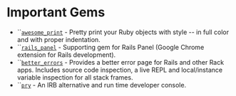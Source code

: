 # Important Gems

* \`\`[`awesome_print`](https://github.com/awesome-print/awesome_print) - Pretty print your Ruby objects with style -- in full color and with proper indentation.
* \`\`[`rails_panel`](https://rubygems.org/gems/meta_request) - Supporting gem for Rails Panel \(Google Chrome extension for Rails development\).
* \`\`[`better_errors`](https://rubygems.org/gems/better_errors) - Provides a better error page for Rails and other Rack apps. Includes source code inspection, a live REPL and local/instance variable inspection for all stack frames.
* \`\`[`pry`](https://github.com/rweng/pry-rails) - An IRB alternative and run time developer console. 



